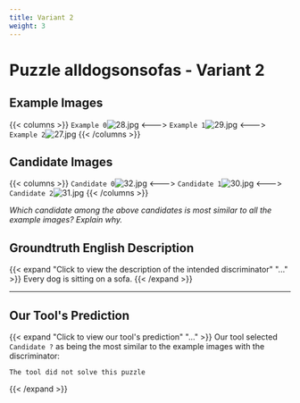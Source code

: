 ```yaml
---
title: Variant 2
weight: 3
---
```


# Puzzle alldogsonsofas - Variant 2

## Example Images
{{< columns >}}
`Example 0`![28.jpg](/natscene-data/images/28.jpg)
<--->
`Example 1`![29.jpg](/natscene-data/images/29.jpg)
<--->
`Example 2`![27.jpg](/natscene-data/images/27.jpg)
{{< /columns >}}

## Candidate Images
{{< columns >}}
`Candidate 0`![32.jpg](/natscene-data/images/32.jpg)
<--->
`Candidate 1`![30.jpg](/natscene-data/images/30.jpg)
<--->
`Candidate 2`![31.jpg](/natscene-data/images/31.jpg)
{{< /columns >}}

*Which candidate among the above candidates is most similar to all the example images? Explain why.*

## Groundtruth English Description

{{< expand "Click to view the description of the intended discriminator" "..." >}}
Every dog is sitting on a sofa.
{{< /expand >}}

---



## Our Tool's Prediction

{{< expand "Click to view our tool's prediction" "..." >}}
Our tool selected `Candidate ?` as being the most similar to the example images with the discriminator:
```plaintext
The tool did not solve this puzzle
```
{{< /expand >}}
